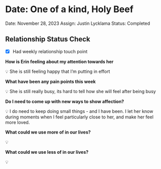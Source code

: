 # Date: One of a kind, Holy Beef

Date: November 28, 2023
Assign: Justin Lycklama
Status: Completed

## Relationship Status Check

- [x]  Had weekly relationship touch point

**How is Erin feeling about my attention towards her**

<aside>
💡 She is still feeling happy that I’m putting in effort

</aside>

**What have been any pain points this week**

<aside>
💡 She is still really busy, its hard to tell how she will feel after being busy

</aside>

**Do I need to come up with new ways to show affection?**

<aside>
💡 I do need to keep doing small things - and I have been. I let her know during moments when I feel particularly close to her, and make her feel more loved.

</aside>

**What could we use more of in our lives?**

<aside>
💡

</aside>

**What could we use less of in our lives?**

<aside>
💡

</aside>